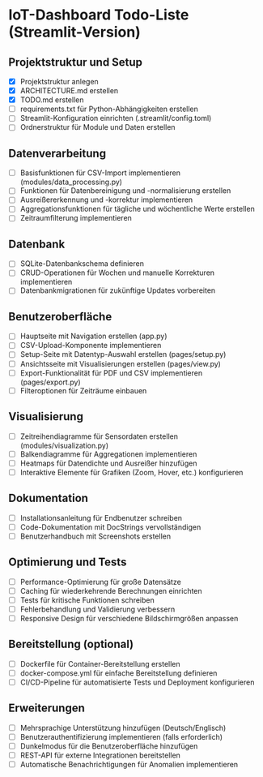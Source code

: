 # IoT-Dashboard Todo-Liste (Streamlit-Version)

## Projektstruktur und Setup

- [x] Projektstruktur anlegen
- [x] ARCHITECTURE.md erstellen
- [x] TODO.md erstellen
- [ ] requirements.txt für Python-Abhängigkeiten erstellen
- [ ] Streamlit-Konfiguration einrichten (.streamlit/config.toml)
- [ ] Ordnerstruktur für Module und Daten erstellen

## Datenverarbeitung

- [ ] Basisfunktionen für CSV-Import implementieren (modules/data_processing.py)
- [ ] Funktionen für Datenbereinigung und -normalisierung erstellen
- [ ] Ausreißererkennung und -korrektur implementieren
- [ ] Aggregationsfunktionen für tägliche und wöchentliche Werte erstellen
- [ ] Zeitraumfilterung implementieren

## Datenbank

- [ ] SQLite-Datenbankschema definieren
- [ ] CRUD-Operationen für Wochen und manuelle Korrekturen implementieren
- [ ] Datenbankmigrationen für zukünftige Updates vorbereiten

## Benutzeroberfläche

- [ ] Hauptseite mit Navigation erstellen (app.py)
- [ ] CSV-Upload-Komponente implementieren
- [ ] Setup-Seite mit Datentyp-Auswahl erstellen (pages/setup.py)
- [ ] Ansichtsseite mit Visualisierungen erstellen (pages/view.py)
- [ ] Export-Funktionalität für PDF und CSV implementieren (pages/export.py)
- [ ] Filteroptionen für Zeiträume einbauen

## Visualisierung

- [ ] Zeitreihendiagramme für Sensordaten erstellen (modules/visualization.py)
- [ ] Balkendiagramme für Aggregationen implementieren
- [ ] Heatmaps für Datendichte und Ausreißer hinzufügen
- [ ] Interaktive Elemente für Grafiken (Zoom, Hover, etc.) konfigurieren

## Dokumentation

- [ ] Installationsanleitung für Endbenutzer schreiben
- [ ] Code-Dokumentation mit DocStrings vervollständigen
- [ ] Benutzerhandbuch mit Screenshots erstellen

## Optimierung und Tests

- [ ] Performance-Optimierung für große Datensätze
- [ ] Caching für wiederkehrende Berechnungen einrichten
- [ ] Tests für kritische Funktionen schreiben
- [ ] Fehlerbehandlung und Validierung verbessern
- [ ] Responsive Design für verschiedene Bildschirmgrößen anpassen

## Bereitstellung (optional)

- [ ] Dockerfile für Container-Bereitstellung erstellen
- [ ] docker-compose.yml für einfache Bereitstellung definieren
- [ ] CI/CD-Pipeline für automatisierte Tests und Deployment konfigurieren

## Erweiterungen

- [ ] Mehrsprachige Unterstützung hinzufügen (Deutsch/Englisch)
- [ ] Benutzerauthentifizierung implementieren (falls erforderlich)
- [ ] Dunkelmodus für die Benutzeroberfläche hinzufügen
- [ ] REST-API für externe Integrationen bereitstellen
- [ ] Automatische Benachrichtigungen für Anomalien implementieren 